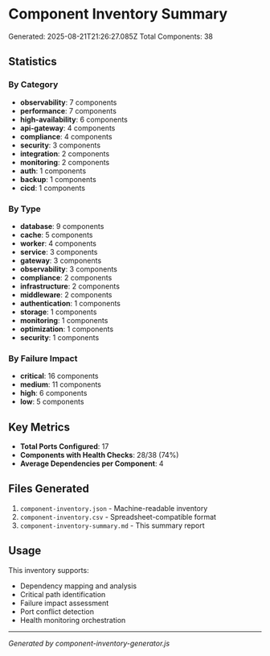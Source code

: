 # Component Inventory Summary

Generated: 2025-08-21T21:26:27.085Z
Total Components: 38

## Statistics

### By Category
- **observability**: 7 components
- **performance**: 7 components
- **high-availability**: 6 components
- **api-gateway**: 4 components
- **compliance**: 4 components
- **security**: 3 components
- **integration**: 2 components
- **monitoring**: 2 components
- **auth**: 1 components
- **backup**: 1 components
- **cicd**: 1 components

### By Type  
- **database**: 9 components
- **cache**: 5 components
- **worker**: 4 components
- **service**: 3 components
- **gateway**: 3 components
- **observability**: 3 components
- **compliance**: 2 components
- **infrastructure**: 2 components
- **middleware**: 2 components
- **authentication**: 1 components
- **storage**: 1 components
- **monitoring**: 1 components
- **optimization**: 1 components
- **security**: 1 components

### By Failure Impact
- **critical**: 16 components
- **medium**: 11 components
- **high**: 6 components
- **low**: 5 components

## Key Metrics

- **Total Ports Configured**: 17
- **Components with Health Checks**: 28/38 (74%)
- **Average Dependencies per Component**: 4

## Files Generated

1. `component-inventory.json` - Machine-readable inventory
2. `component-inventory.csv` - Spreadsheet-compatible format  
3. `component-inventory-summary.md` - This summary report

## Usage

This inventory supports:
- Dependency mapping and analysis
- Critical path identification  
- Failure impact assessment
- Port conflict detection
- Health monitoring orchestration

---

*Generated by component-inventory-generator.js*
